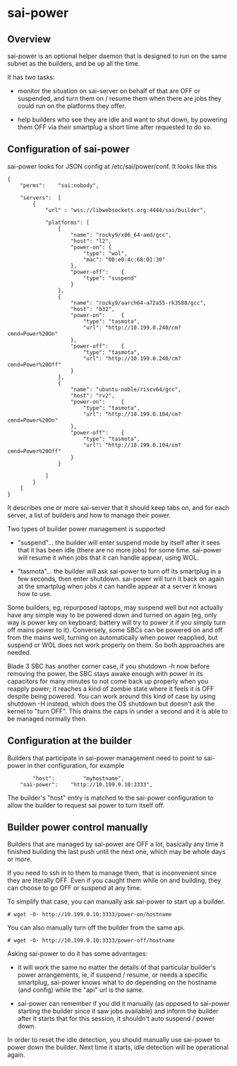 # sai-power

## Overview

sai-power is an optional helper daemon that is designed to run on the same
subnet as the builders, and be up all the time.

It has two tasks:

 - monitor the situation on sai-server on behalf of that are OFF or suspended,
   and turn them on / resume them when there are jobs they could run on the
   platforms they offer.

 - help builders who see they are idle and want to shut down, by powering them
   OFF via their smartplug a short time after requested to do so.

## Configuration of sai-power

sai-power looks for JSON config at /etc/sai/power/conf.  It looks like this

```
{
	"perms":	"sai:nobody",

	"servers":	[
		{
			"url" : "wss://libwebsockets.org:4444/sai/builder",

			"platforms": [
				{
					"name": "rocky9/x86_64-amd/gcc",
					"host": "l2",
					"power-on":	{
						"type": "wol",
						"mac": "00:e0:4c:68:01:30"
					},
					"power-off":	{
						"type": "suspend"
					}
				},
				{
					"name": "rocky9/aarch64-a72a55-rk3588/gcc",
					"host":	"b32",
					"power-on":     {
						"type": "tasmota",
						"url": "http://10.199.0.240/cm?cmnd=Power%20On"
					},
					"power-off":    {
						"type": "tasmota",
						"url": "http://10.199.0.240/cm?cmnd=Power%20Off"
					}
				},
				{
					"name": "ubuntu-noble/riscv64/gcc",
					"host":	"rv2",
					"power-on":     {
						"type": "tasmota",
						"url": "http://10.199.0.104/cm?cmnd=Power%20On"
					},
					"power-off":    {
						"type": "tasmota",
						"url": "http://10.199.0.104/cm?cmnd=Power%20Off"
					}
				}

			]
		}
	]
}
```

It describes one or more sai-server that it should keep tabs on, and for each server,
a list of builders and how to manage their power.

Two types of builder power management is supported

 - "suspend"... the builder will enter suspend mode by itself after it sees that it
   has been idle (there are no more jobs) for some time.  sai-power will resume it
   when jobs that it can handle appear, using WOL.

 - "tasmota"... the builder will ask sai-power to turn off its smartplug in a few
   seconds, then enter shutdown.  sai-power will turn it back on again at the
   smartplug when jobs it can handle appear at a server it knows how to use.

Some builders, eg, repurposed laptops, may suspend well but not actually have any
simple way to be powered down and turned on again (eg, only way is power key on
keyboard; battery will try to power it if you simply turn off mains power to it).
Conversely, some SBCs can be powered on and off from the mains well, turning on
automatically when power reapplied, but suspend or WOL does not work properly on
them.  So both approaches are needed.

Blade 3 SBC has another corner case, if you shutdown -h now before removing the
power, the SBC stays awake enough with power in its capacitors for many minutes
to not come back up properly when you reapply power; it reaches a kind of zombie
state where it feels it is OFF despite being powered.  You can work around this
kind of case by using shutdown -H instead, which does the OS shutdown but doesn't
ask the kernel to "turn OFF".  This drains the caps in under a second and it is
able to be managed normally then.

## Configuration at the builder

Builders that participate in sai-power management need to point to sai-power
in ther configuration, for example

```
        "host":         "myhostname",
	"sai-power":    "http://10.199.0.10:3333",
```

The builder's "host" entry is matched to the sai-power configuration to allow
the builder to request sai power to turn itself off.

## Builder power control manually

Builders that are managed by sai-power are OFF a lot, basically any time it finished
building the last push until the next one, which may be whole days or more.

If you need to ssh in to them to manage them, that is inconvenient since they are
literally OFF.  Even if you caught them while on and building, they can choose to go OFF
or suspend at any time.

To simplify that case, you can manually ask sai-power to start up a builder.

```
# wget -O- http://10.199.0.10:3333/power-on/hostname
```

You can also manually turn off the builder from the same api.

```
# wget -O- http://10.199.0.10:3333/power-off/hostname
```

Asking sai-power to do it has some advantages:

 - it will work the same no matter the details of that particular builder's
   power arrangements, ie, if suspend / resume, or needs a specific smartplug,
   sai-power knows what to do depending on the hostname (and config) while
   the "api" url is the same.

 - sai-power can remember if you did it manually (as opposed to sai-power
   starting the builder since it saw jobs available) and inform the builder
   after it starts that for this session, it shouldn't auto suspend /
   power down.

In order to reset the idle detection, you should manually use sai-power to
power down the builder.  Next time it starts, idle detection will be operational
again.


